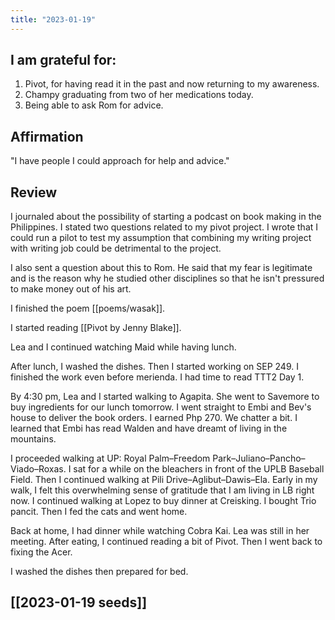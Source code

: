 ```yaml
---
title: "2023-01-19"
---
```

## I am grateful for:
1. Pivot, for having read it in the past and now returning to my awareness.
2. Champy graduating from two of her medications today.
3. Being able to ask Rom for advice.

## Affirmation

"I have people I could approach for help and advice."

## Review

I journaled about the possibility of starting a podcast on book making in the Philippines. I stated two questions related to my pivot project. I wrote that I could run a pilot to test my assumption that combining my writing project with writing job could be detrimental to the project.

I also sent a question about this to Rom. He said that my fear is legitimate and is the reason why he studied other disciplines so that he isn't pressured to make money out of his art.

I finished the poem [[poems/wasak]].

I started reading [[Pivot by Jenny Blake]].

Lea and I continued watching Maid while having lunch.

After lunch, I washed the dishes. Then I started working on SEP 249. I finished the work even before merienda. I had time to read TTT2 Day 1.

By 4:30 pm, Lea and I started walking to Agapita. She went to Savemore to buy ingredients for our lunch tomorrow. I went straight to Embi and Bev's house to deliver the book orders. I earned Php 270. We chatter a bit. I learned that Embi has read Walden and have dreamt of living in the mountains.

I proceeded walking at UP: Royal Palm–Freedom Park–Juliano–Pancho–Viado–Roxas. I sat for a while on the bleachers in front of the UPLB Baseball Field. Then I continued walking at Pili Drive–Aglibut–Dawis–Ela. Early in my walk, I felt this overwhelming sense of gratitude that I am living in LB right now. I continued walking at Lopez to buy dinner at Creisking. I bought Trio pancit. Then I fed the cats and went home.

Back at home, I had dinner while watching Cobra Kai. Lea was still in her meeting. After eating, I continued reading a bit of Pivot. Then I went back to fixing the Acer.

I washed the dishes then prepared for bed.

## [[2023-01-19 seeds]]

